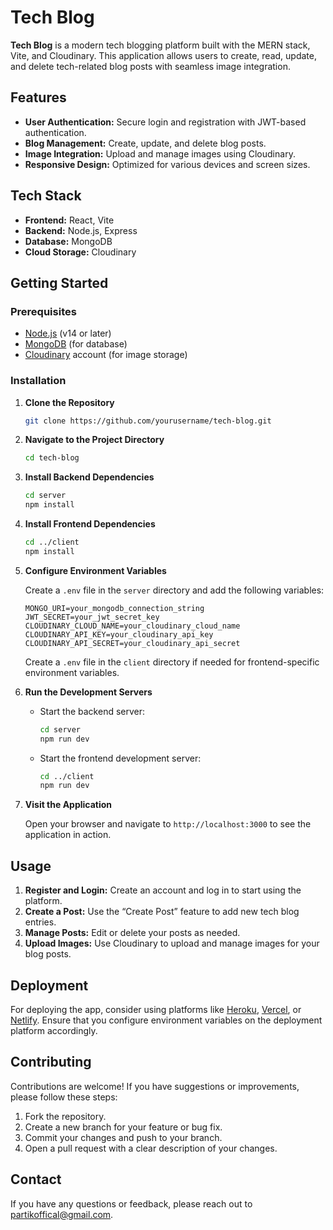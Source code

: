 # Tech Blog

**Tech Blog** is a modern tech blogging platform built with the MERN stack, Vite, and Cloudinary. This application allows users to create, read, update, and delete tech-related blog posts with seamless image integration.

## Features

- **User Authentication:** Secure login and registration with JWT-based authentication.
- **Blog Management:** Create, update, and delete blog posts.
- **Image Integration:** Upload and manage images using Cloudinary.
- **Responsive Design:** Optimized for various devices and screen sizes.

## Tech Stack

- **Frontend:** React, Vite
- **Backend:** Node.js, Express
- **Database:** MongoDB
- **Cloud Storage:** Cloudinary

## Getting Started

### Prerequisites

- [Node.js](https://nodejs.org/) (v14 or later)
- [MongoDB](https://www.mongodb.com/) (for database)
- [Cloudinary](https://cloudinary.com/) account (for image storage)

### Installation

1. **Clone the Repository**

    ```bash
    git clone https://github.com/yourusername/tech-blog.git
    ```

2. **Navigate to the Project Directory**

    ```bash
    cd tech-blog
    ```

3. **Install Backend Dependencies**

    ```bash
    cd server
    npm install
    ```

4. **Install Frontend Dependencies**

    ```bash
    cd ../client
    npm install
    ```

5. **Configure Environment Variables**

    Create a `.env` file in the `server` directory and add the following variables:

    ```env
    MONGO_URI=your_mongodb_connection_string
    JWT_SECRET=your_jwt_secret_key
    CLOUDINARY_CLOUD_NAME=your_cloudinary_cloud_name
    CLOUDINARY_API_KEY=your_cloudinary_api_key
    CLOUDINARY_API_SECRET=your_cloudinary_api_secret
    ```

    Create a `.env` file in the `client` directory if needed for frontend-specific environment variables.

6. **Run the Development Servers**

    - Start the backend server:

      ```bash
      cd server
      npm run dev
      ```

    - Start the frontend development server:

      ```bash
      cd ../client
      npm run dev
      ```

7. **Visit the Application**

    Open your browser and navigate to `http://localhost:3000` to see the application in action.

## Usage

1. **Register and Login:** Create an account and log in to start using the platform.
2. **Create a Post:** Use the “Create Post” feature to add new tech blog entries.
3. **Manage Posts:** Edit or delete your posts as needed.
4. **Upload Images:** Use Cloudinary to upload and manage images for your blog posts.

## Deployment

For deploying the app, consider using platforms like [Heroku](https://www.heroku.com/), [Vercel](https://vercel.com/), or [Netlify](https://www.netlify.com/). Ensure that you configure environment variables on the deployment platform accordingly.

## Contributing

Contributions are welcome! If you have suggestions or improvements, please follow these steps:

1. Fork the repository.
2. Create a new branch for your feature or bug fix.
3. Commit your changes and push to your branch.
4. Open a pull request with a clear description of your changes.


## Contact

If you have any questions or feedback, please reach out to [partikoffical@gmail.com](mailto:partikoffical@gmail.com).
